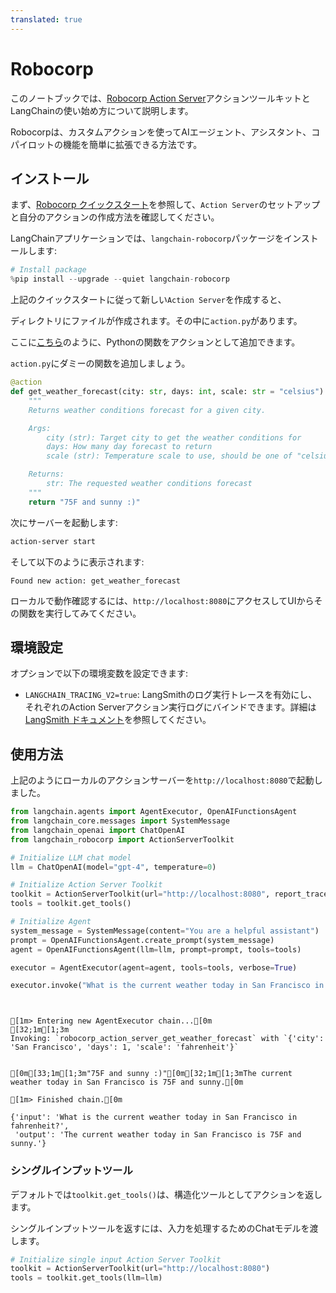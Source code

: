 ```yaml
---
translated: true
---
```


# Robocorp

このノートブックでは、[Robocorp Action Server](https://github.com/robocorp/robocorp)アクションツールキットとLangChainの使い始め方について説明します。

Robocorpは、カスタムアクションを使ってAIエージェント、アシスタント、コパイロットの機能を簡単に拡張できる方法です。

## インストール

まず、[Robocorp クイックスタート](https://github.com/robocorp/robocorp#quickstart)を参照して、`Action Server`のセットアップと自分のアクションの作成方法を確認してください。

LangChainアプリケーションでは、`langchain-robocorp`パッケージをインストールします:

```python
# Install package
%pip install --upgrade --quiet langchain-robocorp
```

上記のクイックスタートに従って新しい`Action Server`を作成すると、

ディレクトリにファイルが作成されます。その中に`action.py`があります。

ここに[こちら](https://github.com/robocorp/robocorp/tree/master/actions#describe-your-action)のように、Pythonの関数をアクションとして追加できます。

`action.py`にダミーの関数を追加しましょう。

```python
@action
def get_weather_forecast(city: str, days: int, scale: str = "celsius") -> str:
    """
    Returns weather conditions forecast for a given city.

    Args:
        city (str): Target city to get the weather conditions for
        days: How many day forecast to return
        scale (str): Temperature scale to use, should be one of "celsius" or "fahrenheit"

    Returns:
        str: The requested weather conditions forecast
    """
    return "75F and sunny :)"
```

次にサーバーを起動します:

```bash
action-server start
```

そして以下のように表示されます:

```text
Found new action: get_weather_forecast

```

ローカルで動作確認するには、`http://localhost:8080`にアクセスしてUIからその関数を実行してみてください。

## 環境設定

オプションで以下の環境変数を設定できます:

- `LANGCHAIN_TRACING_V2=true`: LangSmithのログ実行トレースを有効にし、それぞれのAction Serverアクション実行ログにバインドできます。詳細は[LangSmith ドキュメント](https://docs.smith.langchain.com/tracing#log-runs)を参照してください。

## 使用方法

上記のようにローカルのアクションサーバーを`http://localhost:8080`で起動しました。

```python
from langchain.agents import AgentExecutor, OpenAIFunctionsAgent
from langchain_core.messages import SystemMessage
from langchain_openai import ChatOpenAI
from langchain_robocorp import ActionServerToolkit

# Initialize LLM chat model
llm = ChatOpenAI(model="gpt-4", temperature=0)

# Initialize Action Server Toolkit
toolkit = ActionServerToolkit(url="http://localhost:8080", report_trace=True)
tools = toolkit.get_tools()

# Initialize Agent
system_message = SystemMessage(content="You are a helpful assistant")
prompt = OpenAIFunctionsAgent.create_prompt(system_message)
agent = OpenAIFunctionsAgent(llm=llm, prompt=prompt, tools=tools)

executor = AgentExecutor(agent=agent, tools=tools, verbose=True)

executor.invoke("What is the current weather today in San Francisco in fahrenheit?")
```

```output


[1m> Entering new AgentExecutor chain...[0m
[32;1m[1;3m
Invoking: `robocorp_action_server_get_weather_forecast` with `{'city': 'San Francisco', 'days': 1, 'scale': 'fahrenheit'}`


[0m[33;1m[1;3m"75F and sunny :)"[0m[32;1m[1;3mThe current weather today in San Francisco is 75F and sunny.[0m

[1m> Finished chain.[0m
```

```output
{'input': 'What is the current weather today in San Francisco in fahrenheit?',
 'output': 'The current weather today in San Francisco is 75F and sunny.'}
```

### シングルインプットツール

デフォルトでは`toolkit.get_tools()`は、構造化ツールとしてアクションを返します。

シングルインプットツールを返すには、入力を処理するためのChatモデルを渡します。

```python
# Initialize single input Action Server Toolkit
toolkit = ActionServerToolkit(url="http://localhost:8080")
tools = toolkit.get_tools(llm=llm)
```
